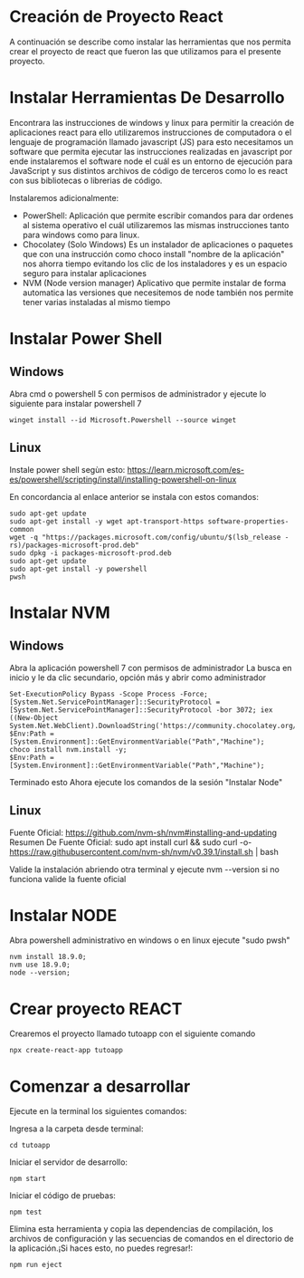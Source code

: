 # Creación de Proyecto React

A continuación se describe como instalar las herramientas que nos permita crear el proyecto de react que fueron las que utilizamos para el presente proyecto.

# Instalar Herramientas De Desarrollo

Encontrara las instrucciones de windows y linux para permitir la creación de aplicaciones react para ello utilizaremos instrucciones de computadora o el lenguaje de programación llamado javascript (JS) para esto necesitamos un software que permita ejecutar las instrucciones realizadas en javascript por ende instalaremos el software node el cuál es un entorno de ejecución para JavaScript y sus distintos archivos de código de terceros como lo es react con sus bibliotecas o librerias de código.

Instalaremos adicionalmente:

* PowerShell: Aplicación que permite escribir comandos para dar ordenes al sistema operativo el cuál utilizaremos las mismas instrucciones tanto para windows como para linux.
* Chocolatey (Solo Windows) Es un instalador de aplicaciones o paquetes que con una instrucción como choco install "nombre de la aplicación" nos ahorra tiempo evitando los clic de los instaladores y es un espacio seguro para instalar aplicaciones
* NVM (Node version manager) Aplicativo que permite instalar de forma automatica las versiones que necesitemos de node también nos permite tener varias instaladas al mismo tiempo

# Instalar Power Shell

## Windows

Abra cmd o powershell 5 con permisos de administrador y ejecute lo siguiente para instalar powershell 7

```
winget install --id Microsoft.Powershell --source winget
```

## Linux

Instale power shell segùn esto: https://learn.microsoft.com/es-es/powershell/scripting/install/installing-powershell-on-linux

En concordancia al enlace anterior se instala con estos comandos:

```
sudo apt-get update
sudo apt-get install -y wget apt-transport-https software-properties-common
wget -q "https://packages.microsoft.com/config/ubuntu/$(lsb_release -rs)/packages-microsoft-prod.deb"
sudo dpkg -i packages-microsoft-prod.deb
sudo apt-get update
sudo apt-get install -y powershell
pwsh
```

# Instalar NVM

## Windows

Abra la aplicación powershell 7 con permisos de administrador La busca en inicio y le da clic secundario, opción más y abrir como administrador

```
Set-ExecutionPolicy Bypass -Scope Process -Force; [System.Net.ServicePointManager]::SecurityProtocol = [System.Net.ServicePointManager]::SecurityProtocol -bor 3072; iex ((New-Object System.Net.WebClient).DownloadString('https://community.chocolatey.org/install.ps1'));
$Env:Path = [System.Environment]::GetEnvironmentVariable("Path","Machine");
choco install nvm.install -y;
$Env:Path = [System.Environment]::GetEnvironmentVariable("Path","Machine");
```

Terminado esto Ahora ejecute los comandos de la sesión "Instalar Node"

## Linux

Fuente Oficial: https://github.com/nvm-sh/nvm#installing-and-updating
Resumen De Fuente Oficial:
sudo apt install curl && sudo curl -o- https://raw.githubusercontent.com/nvm-sh/nvm/v0.39.1/install.sh | bash

Valide la instalación abriendo otra terminal y ejecute nvm --version si no funciona valide la fuente oficial

# Instalar NODE

Abra powershell administrativo en windows o en linux ejecute "sudo pwsh"

```
nvm install 18.9.0; 
nvm use 18.9.0; 
node --version; 
```

# Crear proyecto REACT

Crearemos el proyecto llamado tutoapp con el siguiente comando
```
npx create-react-app tutoapp
```

# Comenzar a desarrollar

Ejecute en la terminal los siguientes comandos:

Ingresa a la carpeta desde terminal:

```
cd tutoapp
```

Iniciar el servidor de desarrollo:

```
npm start
```

Iniciar el código de pruebas:

```
npm test
```

Elimina esta herramienta y copia las dependencias de compilación, los archivos de configuración y las secuencias de comandos en el directorio de la aplicación.¡Si haces esto, no puedes regresar!:

```
npm run eject
```
